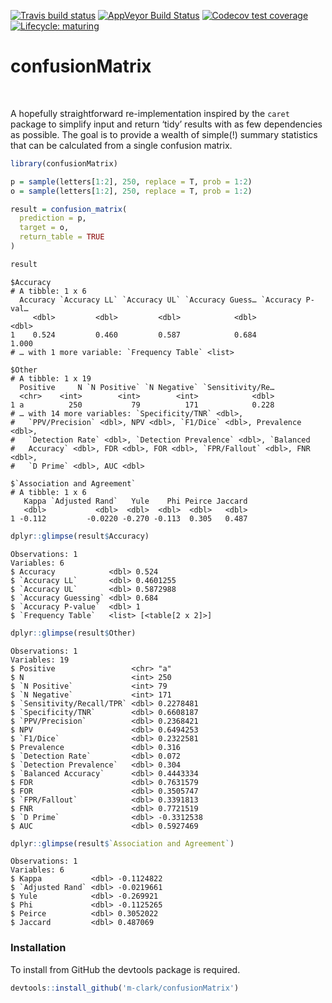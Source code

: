 
<!-- badges: start -->

[![Travis build
status](https://travis-ci.org/m-clark/confusionMatrix.svg?branch=master)](https://travis-ci.org/m-clark/confusionMatrix)
[![AppVeyor Build
Status](https://ci.appveyor.com/api/projects/status/github/m-clark/confusionMatrix?branch=master&svg=true)](https://ci.appveyor.com/project/m-clark/confusionMatrix)
[![Codecov test
coverage](https://codecov.io/gh/m-clark/confusionMatrix/branch/master/graph/badge.svg)](https://codecov.io/gh/m-clark/confusionMatrix?branch=master)
[![Lifecycle:
maturing](https://img.shields.io/badge/lifecycle-experimental-blue.svg)](https://www.tidyverse.org/lifecycle/#experimental)
<!-- <a href="https://github.com/m-clark/confusionMatrix" alt="Miscellaneous Shenanigans"> -->
<!--         <img src="https://img.shields.io/badge/Status-Meh-ff5500.svg?colorA=00aaff&longCache=true&style=for-the-badge"  width=20.5%/></a> -->

<!-- badges: end -->

# confusionMatrix

<br>

A hopefully straightforward re-implementation inspired by the `caret`
package to simplify input and return ‘tidy’ results with as few
dependencies as possible. The goal is to provide a wealth of simple(\!)
summary statistics that can be calculated from a single confusion
matrix.

``` r
library(confusionMatrix)

p = sample(letters[1:2], 250, replace = T, prob = 1:2)
o = sample(letters[1:2], 250, replace = T, prob = 1:2)

result = confusion_matrix(
  prediction = p,
  target = o,
  return_table = TRUE
)

result
```

    $Accuracy
    # A tibble: 1 x 6
      Accuracy `Accuracy LL` `Accuracy UL` `Accuracy Guess… `Accuracy P-val…
         <dbl>         <dbl>         <dbl>            <dbl>            <dbl>
    1    0.524         0.460         0.587            0.684            1.000
    # … with 1 more variable: `Frequency Table` <list>
    
    $Other
    # A tibble: 1 x 19
      Positive     N `N Positive` `N Negative` `Sensitivity/Re…
      <chr>    <int>        <int>        <int>            <dbl>
    1 a          250           79          171            0.228
    # … with 14 more variables: `Specificity/TNR` <dbl>,
    #   `PPV/Precision` <dbl>, NPV <dbl>, `F1/Dice` <dbl>, Prevalence <dbl>,
    #   `Detection Rate` <dbl>, `Detection Prevalence` <dbl>, `Balanced
    #   Accuracy` <dbl>, FDR <dbl>, FOR <dbl>, `FPR/Fallout` <dbl>, FNR <dbl>,
    #   `D Prime` <dbl>, AUC <dbl>
    
    $`Association and Agreement`
    # A tibble: 1 x 6
       Kappa `Adjusted Rand`   Yule    Phi Peirce Jaccard
       <dbl>           <dbl>  <dbl>  <dbl>  <dbl>   <dbl>
    1 -0.112         -0.0220 -0.270 -0.113  0.305   0.487

``` r
dplyr::glimpse(result$Accuracy)
```

    Observations: 1
    Variables: 6
    $ Accuracy            <dbl> 0.524
    $ `Accuracy LL`       <dbl> 0.4601255
    $ `Accuracy UL`       <dbl> 0.5872988
    $ `Accuracy Guessing` <dbl> 0.684
    $ `Accuracy P-value`  <dbl> 1
    $ `Frequency Table`   <list> [<table[2 x 2]>]

``` r
dplyr::glimpse(result$Other)
```

    Observations: 1
    Variables: 19
    $ Positive                 <chr> "a"
    $ N                        <int> 250
    $ `N Positive`             <int> 79
    $ `N Negative`             <int> 171
    $ `Sensitivity/Recall/TPR` <dbl> 0.2278481
    $ `Specificity/TNR`        <dbl> 0.6608187
    $ `PPV/Precision`          <dbl> 0.2368421
    $ NPV                      <dbl> 0.6494253
    $ `F1/Dice`                <dbl> 0.2322581
    $ Prevalence               <dbl> 0.316
    $ `Detection Rate`         <dbl> 0.072
    $ `Detection Prevalence`   <dbl> 0.304
    $ `Balanced Accuracy`      <dbl> 0.4443334
    $ FDR                      <dbl> 0.7631579
    $ FOR                      <dbl> 0.3505747
    $ `FPR/Fallout`            <dbl> 0.3391813
    $ FNR                      <dbl> 0.7721519
    $ `D Prime`                <dbl> -0.3312538
    $ AUC                      <dbl> 0.5927469

``` r
dplyr::glimpse(result$`Association and Agreement`)
```

    Observations: 1
    Variables: 6
    $ Kappa           <dbl> -0.1124822
    $ `Adjusted Rand` <dbl> -0.0219661
    $ Yule            <dbl> -0.269921
    $ Phi             <dbl> -0.1125265
    $ Peirce          <dbl> 0.3052022
    $ Jaccard         <dbl> 0.487069

### Installation

To install from GitHub the <span class="pack">devtools</span> package is
required.

``` r
devtools::install_github('m-clark/confusionMatrix')
```
